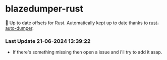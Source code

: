 # blazedumper-rust

🚀 Up to date offsets for Rust. Automatically kept up to date thanks to [rust-auto-dumper](https://github.com/Akandesh/rust-auto-dumper).


### Last Update 21-06-2024 13:39:22
- If there's something missing then open a issue and i'll try to add it asap.